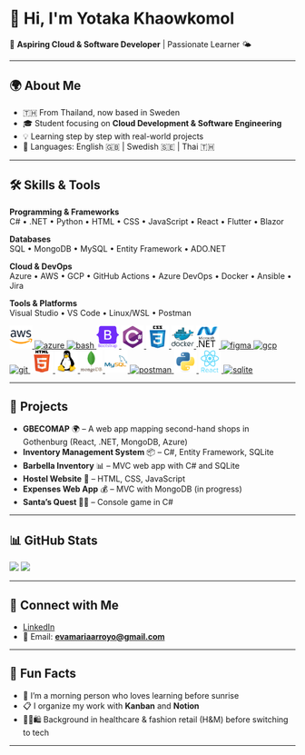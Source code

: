# 👋 Hi, I'm Yotaka Khaowkomol  

🎯 **Aspiring Cloud & Software Developer** | Passionate Learner 🌤️  

---

## 🌍 About Me  

- 🇹🇭 From Thailand, now based in Sweden  
- 🎓 Student focusing on **Cloud Development & Software Engineering**  
- 💡 Learning step by step with real-world projects  
- 💬 Languages: English 🇬🇧 | Swedish 🇸🇪 | Thai 🇹🇭  

---

## 🛠️ Skills & Tools  

**Programming & Frameworks**  
C# • .NET • Python • HTML • CSS • JavaScript • React • Flutter • Blazor  

**Databases**  
SQL • MongoDB • MySQL • Entity Framework • ADO.NET  

**Cloud & DevOps**  
Azure • AWS • GCP • GitHub Actions • Azure DevOps • Docker • Ansible • Jira  

**Tools & Platforms**  
Visual Studio • VS Code • Linux/WSL • Postman  


<p align="left">
  <a href="https://aws.amazon.com" target="_blank" rel="noreferrer"> <img src="https://raw.githubusercontent.com/devicons/devicon/master/icons/amazonwebservices/amazonwebservices-original-wordmark.svg" alt="aws" width="40" height="40"/> </a> <a href="https://azure.microsoft.com/en-in/" target="_blank" rel="noreferrer"> <img src="https://www.vectorlogo.zone/logos/microsoft_azure/microsoft_azure-icon.svg" alt="azure" width="40" height="40"/> </a> <a href="https://www.gnu.org/software/bash/" target="_blank" rel="noreferrer"> <img src="https://www.vectorlogo.zone/logos/gnu_bash/gnu_bash-icon.svg" alt="bash" width="40" height="40"/> </a> <a href="https://getbootstrap.com" target="_blank" rel="noreferrer"> <img src="https://raw.githubusercontent.com/devicons/devicon/master/icons/bootstrap/bootstrap-plain-wordmark.svg" alt="bootstrap" width="40" height="40"/> </a> <a href="https://www.w3schools.com/cs/" target="_blank" rel="noreferrer"> <img src="https://raw.githubusercontent.com/devicons/devicon/master/icons/csharp/csharp-original.svg" alt="csharp" width="40" height="40"/> </a> <a href="https://www.w3schools.com/css/" target="_blank" rel="noreferrer"> <img src="https://raw.githubusercontent.com/devicons/devicon/master/icons/css3/css3-original-wordmark.svg" alt="css3" width="40" height="40"/> </a> <a href="https://www.docker.com/" target="_blank" rel="noreferrer"> <img src="https://raw.githubusercontent.com/devicons/devicon/master/icons/docker/docker-original-wordmark.svg" alt="docker" width="40" height="40"/> </a> <a href="https://dotnet.microsoft.com/" target="_blank" rel="noreferrer"> <img src="https://raw.githubusercontent.com/devicons/devicon/master/icons/dot-net/dot-net-original-wordmark.svg" alt="dotnet" width="40" height="40"/> </a> <a href="https://www.figma.com/" target="_blank" rel="noreferrer"> <img src="https://www.vectorlogo.zone/logos/figma/figma-icon.svg" alt="figma" width="40" height="40"/> </a> <a href="https://cloud.google.com" target="_blank" rel="noreferrer"> <img src="https://www.vectorlogo.zone/logos/google_cloud/google_cloud-icon.svg" alt="gcp" width="40" height="40"/> </a> <a href="https://git-scm.com/" target="_blank" rel="noreferrer"> <img src="https://www.vectorlogo.zone/logos/git-scm/git-scm-icon.svg" alt="git" width="40" height="40"/> </a> <a href="https://www.w3.org/html/" target="_blank" rel="noreferrer"> <img src="https://raw.githubusercontent.com/devicons/devicon/master/icons/html5/html5-original-wordmark.svg" alt="html5" width="40" height="40"/> </a> <a href="https://www.linux.org/" target="_blank" rel="noreferrer"> <img src="https://raw.githubusercontent.com/devicons/devicon/master/icons/linux/linux-original.svg" alt="linux" width="40" height="40"/> </a> <a href="https://www.mongodb.com/" target="_blank" rel="noreferrer"> <img src="https://raw.githubusercontent.com/devicons/devicon/master/icons/mongodb/mongodb-original-wordmark.svg" alt="mongodb" width="40" height="40"/> </a> <a href="https://www.mysql.com/" target="_blank" rel="noreferrer"> <img src="https://raw.githubusercontent.com/devicons/devicon/master/icons/mysql/mysql-original-wordmark.svg" alt="mysql" width="40" height="40"/> </a> <a href="https://postman.com" target="_blank" rel="noreferrer"> <img src="https://www.vectorlogo.zone/logos/getpostman/getpostman-icon.svg" alt="postman" width="40" height="40"/> </a> <a href="https://www.python.org" target="_blank" rel="noreferrer"> <img src="https://raw.githubusercontent.com/devicons/devicon/master/icons/python/python-original.svg" alt="python" width="40" height="40"/> </a> <a href="https://reactjs.org/" target="_blank" rel="noreferrer"> <img src="https://raw.githubusercontent.com/devicons/devicon/master/icons/react/react-original-wordmark.svg" alt="react" width="40" height="40"/> </a> <a href="https://www.sqlite.org/" target="_blank" rel="noreferrer"> <img src="https://www.vectorlogo.zone/logos/sqlite/sqlite-icon.svg" alt="sqlite" width="40" height="40"/> </a> 
</p>


---

## 📘 Projects  

- **GBECOMAP** 🌍 – A web app mapping second-hand shops in Gothenburg (React, .NET, MongoDB, Azure)  
- **Inventory Management System** 📦 – C#, Entity Framework, SQLite  
- **Barbella Inventory** 📊 – MVC web app with C# and SQLite  
- **Hostel Website** 🏨 – HTML, CSS, JavaScript  
- **Expenses Web App** 💰 – MVC with MongoDB (in progress)  
- **Santa’s Quest 🎅🧝** – Console game in C#  

---

## 📊 GitHub Stats  

<p align="left">
  <img src="https://github-readme-stats.vercel.app/api?username=Bombalaka&show_icons=true&theme=default&hide_rank=false" height="150"/>
  <img src="https://github-readme-stats.vercel.app/api/top-langs/?username=Bombalaka&layout=compact&theme=default" height="150"/>
</p>  

---

## 🤝 Connect with Me  

- [LinkedIn](https://www.linkedin.com/in/yotaka-khaowkomol-39b757115/)  
- 📩 Email: **evamariaarroyo@gmail.com**   

---

## 🎉 Fun Facts  

- 🌅 I’m a morning person who loves learning before sunrise  
- 📋 I organize my work with **Kanban** and **Notion**  
- 👩‍⚕️🛍️ Background in healthcare & fashion retail (H&M) before switching to tech
  

---
